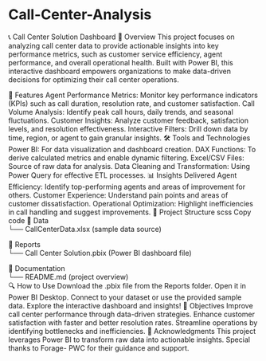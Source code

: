 # Call-Center-Analysis
📞 Call Center Solution Dashboard
📌 Overview
This project focuses on analyzing call center data to provide actionable insights into key performance metrics, such as customer service efficiency, agent performance, and overall operational health. Built with Power BI, this interactive dashboard empowers organizations to make data-driven decisions for optimizing their call center operations.

🚀 Features
Agent Performance Metrics: Monitor key performance indicators (KPIs) such as call duration, resolution rate, and customer satisfaction.
Call Volume Analysis: Identify peak call hours, daily trends, and seasonal fluctuations.
Customer Insights: Analyze customer feedback, satisfaction levels, and resolution effectiveness.
Interactive Filters: Drill down data by time, region, or agent to gain granular insights.
🛠️ Tools and Technologies
Power BI: For data visualization and dashboard creation.
DAX Functions: To derive calculated metrics and enable dynamic filtering.
Excel/CSV Files: Source of raw data for analysis.
Data Cleaning and Transformation: Using Power Query for effective ETL processes.
📊 Insights Delivered
Agent Efficiency: Identify top-performing agents and areas of improvement for others.
Customer Experience: Understand pain points and areas of customer dissatisfaction.
Operational Optimization: Highlight inefficiencies in call handling and suggest improvements.
📂 Project Structure
scss
Copy code
📁 Data  
   └── CallCenterData.xlsx (sample data source)  

📁 Reports  
   └── Call Center Solution.pbix (Power BI dashboard file)  

📁 Documentation  
   └── README.md (project overview)  
🔍 How to Use
Download the .pbix file from the Reports folder.
Open it in Power BI Desktop.
Connect to your dataset or use the provided sample data.
Explore the interactive dashboard and insights!
🎯 Objectives
Improve call center performance through data-driven strategies.
Enhance customer satisfaction with faster and better resolution rates.
Streamline operations by identifying bottlenecks and inefficiencies.
🙌 Acknowledgments
This project leverages Power BI to transform raw data into actionable insights. Special thanks to Forage- PWC for their guidance and support.

